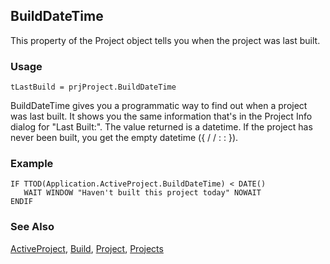 ## BuildDateTime

This property of the Project object tells you when the project was last built. 

### Usage

```foxpro
tLastBuild = prjProject.BuildDateTime
```

BuildDateTime gives you a programmatic way to find out when a project was last built. It shows you the same information that's in the Project Info dialog for "Last Built:". The value returned is a datetime. If the project has never been built, you get the empty datetime (\{  / /     :  :  }).

### Example

```foxpro
IF TTOD(Application.ActiveProject.BuildDateTime) < DATE()
   WAIT WINDOW "Haven't built this project today" NOWAIT
ENDIF
```
### See Also

[ActiveProject](s4g727.md), [Build](s4g771.md), [Project](s4g730.md), [Projects](s4g728.md)